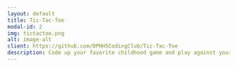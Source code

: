 ```yaml
---
layout: default
title: Tic-Tac-Toe
modal-id: 2
img: tictactoe.png
alt: image-alt
client: https://github.com/DPHHSCodingClub/Tic-Tac-Toe
description: Code up your favorite childhood game and play against your friends!
---
```

